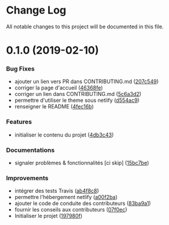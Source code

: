 # Change Log

All notable changes to this project will be documented in this file.

<a name="0.1.0"></a>
# 0.1.0 (2019-02-10)

### Bug Fixes
 
* ajouter un lien vers PR dans CONTRIBUTING.md ([207c549](https://github.com/deild/photography-gear/commit/207c549))
* corriger la page d'accueil ([46368fe](https://github.com/deild/photography-gear/commit/46368fe))
* corriger un lien dans CONTRIBUTING.md ([5c6a3d2](https://github.com/deild/photography-gear/commit/5c6a3d2))
* permettre d'utiliser le theme sous netlify ([d554ac9](https://github.com/deild/photography-gear/commit/d554ac9))
* renseigner le README ([4fec16b](https://github.com/deild/photography-gear/commit/4fec16b))

### Features
 
* initialiser le contenu du projet ([4db3c43](https://github.com/deild/photography-gear/commit/4db3c43))

### Documentations

* signaler problèmes & fonctionnalités [ci skip] ([15bc7be](https://github.com/deild/photography-gear/commit/15bc7be))

### Improvements

* intégrer des tests Travis ([ab4f8c8](https://github.com/deild/photography-gear/commit/ab4f8c8))
* permettre l'hébergement netlify ([a00f2ba](https://github.com/deild/photography-gear/commit/a00f2ba))
* ajouter le code de conduite des contributeurs ([83ba9a1](https://github.com/deild/photography-gear/commit/83ba9a1))
* fournir les conseils aux contributeurs ([07f0ec](https://github.com/deild/photography-gear/commit/07f0ec))
* Initialiser le projet ([197980f](https://github.com/deild/photography-gear/commit/197980))
